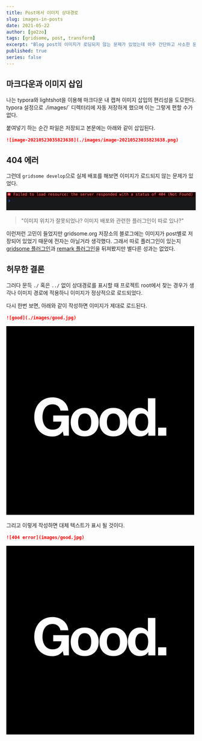 ```yaml
---
title: Post에서 이미지 상대경로
slug: images-in-posts
date: 2021-05-22
author: [go2zo]
tags: [gridsome, post, transform]
excerpt: "Blog post의 이미지가 로딩되지 않는 문제가 있었는데 아주 간단하고 사소한 문제였다."
published: true
series: false
---
```


## 마크다운과 이미지 삽입

나는 typora와 lightshot을 이용해 마크다운 내 캡쳐 이미지 삽입의 편리성을 도모한다. typora 설정으로 ./images/` 디렉터리에 자동 저장하게 했으며 이는 그렇게 편할 수가 없다.

붙여넣기 하는 순간 파일은 저장되고 본문에는 아래와 같이 삽입된다.

```markdown
![image-20210523035823638](./images/image-20210523035823638.png)
```

## 404 에러

그런데 `gridsome develop`으로 실제 배포를 해보면 이미지가 로드되지 않는 문제가 있었다.

![404 error](./images/image-20210523035823638.png)

> "이미지 위치가 잘못되었나? 이미지 배포와 관련한 플러그인이 따로 있나?"

이런저런 고민이 들었지만 gridsome.org 저장소의 블로그에는 이미지가 post별로 저장되어 있었기 때문에 전자는 아닐거라 생각했다. 그래서 따로 플러그인이 있는지 [gridsome 플러그인](https://gridsome.org/plugins/)과 [remark 플러그인](https://github.com/remarkjs/remark/blob/main/doc/plugins.md#list-of-plugins)을 뒤져봤지만 별다른 성과는 없었다.

## 허무한 결론

그러다 문득 `./` 혹은 `../` 없이 상대경로를 표시할 때 프로젝트 root에서 찾는 경우가 생각나 이미지 경로에 적용하니 이미지가 정상적으로 로드되었다.

다시 한번 보면, 아래와 같이 작성하면 이미지가 제대로 로드된다.

```markdown
![good](./images/good.jpg)
```

![good](./images/good.jpg)

그리고 이렇게 작성하면 대체 텍스트가 표시 될 것이다.

```markdown
![404 error](images/good.jpg)
```

![404 error](images/good.jpg)
